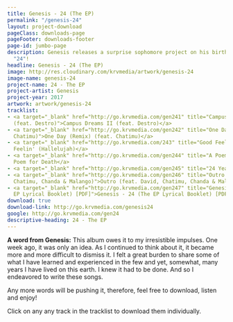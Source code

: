 ```yaml
---
title: Genesis - 24 (The EP)
permalink: "/genesis-24"
layout: project-download
pageClass: downloads-page
pageFooter: downloads-footer
page-id: jumbo-page
description: Genesis releases a surprise sophomore project on his birthday, titled
  "24"!
headline: Genesis - 24 (The EP)
image: http://res.cloudinary.com/krvmedia/artwork/genesis-24
image-name: genesis-24
project-name: 24 - The EP
project-artist: Genesis
project-year: 2017
artwork: artwork/genesis-24
tracklist:
- <a target="_blank" href="http://go.krvmedia.com/gen241" title="Campus Dreams II
  (feat. Destro)">Campus Dreams II (feat. Destro)</a>
- <a target="_blank" href="http://go.krvmedia.com/gen242" title="One Day (Remix) (feat.
  Chatimu)">One Day (Remix) (feat. Chatimu)</a>
- <a target="_blank" href="http://go.krvmedia.com/243" title="Good Feelin' (Hallelujah)">Good
  Feelin' (Hallelujah)</a>
- <a target="_blank" href="http://go.krvmedia.com/gen244" title="A Poem for Death">A
  Poem for Death</a>
- <a target="_blank" href="http://go.krvmedia.com/gen245" title="24 Years">24 Years</a>
- <a target="_blank" href="http://go.krvmedia.com/gen246" title="Outro (feat. David,
  Chatimu, Chanda & Malango)">Outro (feat. David, Chatimu, Chanda & Malango)</a>
- <a target="_blank" href="http://go.krvmedia.com/gen247" title="Genesis - 24 (The
  EP Lyrical Booklet) [PDF]">Genesis - 24 (The EP Lyrical Booklet) [PDF]</a>
download: true
download-link: http://go.krvmedia.com/genesis24
google: http://go.krvmedia.com/gen24
descriptive-heading: 24 - The EP
---
```


**A word from Genesis:**
This album owes it to my irresistible impulses. One week ago, it was only an idea. As I continued to think about it, it became more and more difficult to dismiss it. I felt a great burden to share some of what I have learned and experienced in the few and yet, somewhat, many years I have lived on this earth. I knew it had to be done. And so I endeavored to write these songs.

Any more words will be pushing it, therefore, feel free to download, listen and enjoy!

Click on any any track in the tracklist to download them individually.

